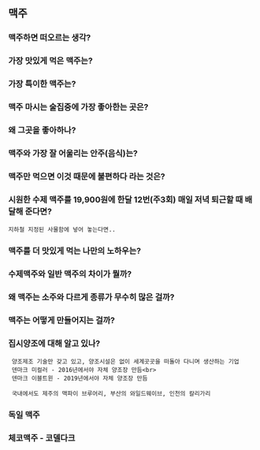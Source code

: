 맥주
---------------------
### 맥주하면 떠오르는 생각?

### 가장 맛있게 먹은  맥주는?

### 가장 특이한 맥주는?

### 맥주 마시는 술집중에 가장 좋아한는 곳은?

### 왜 그곳을 좋아하나?

### 맥주와 가장 잘 어울리는 안주(음식)는?

### 맥주만 먹으면 이것 때문에 불편하다 라는 것은?

### 시원한 수제 맥주를 19,900원에 한달 12번(주3회) 매일 저녁 퇴근할 때 배달해 준다면?
    지하철 지정된 사물함에 넣어 놓는다면..
### 맥주를 더 맛있게 먹는 나만의 노하우는?

### 수제맥주와 일반 맥주의 차이가 뭘까?

### 왜 맥주는 소주와 다르게 종류가 무수히 많은 걸까?
### 맥주는 어떻게 만들어지는 걸까?

### 집시양조에 대해 알고 있나?
     양조제조 기술만 갖고 있고, 양조시설은 없이 세계곳곳을 떠돌아 다니며 생산하는 기업
     덴마크 미컬러 - 2016년에서야 자체 양조장 만듬<br>
     덴마크 이블트윈 - 2019년에서야 자체 양조장 만듬
     
     국내에서도 제주의 맥파이 브루어리, 부산의 와일드웨이브, 인천의 칼리가리

### 독일 맥주
### 체코맥주 - 코델다크

